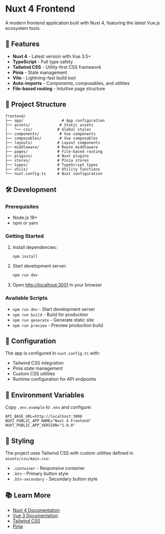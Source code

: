 # Nuxt 4 Frontend

A modern frontend application built with Nuxt 4, featuring the latest Vue.js ecosystem tools.

## 🚀 Features

- **Nuxt 4** - Latest version with Vue 3.5+
- **TypeScript** - Full type safety
- **Tailwind CSS** - Utility-first CSS framework
- **Pinia** - State management
- **Vite** - Lightning-fast build tool
- **Auto-imports** - Components, composables, and utilities
- **File-based routing** - Intuitive page structure

## 📁 Project Structure

```
frontend/
├── app/                 # App configuration
├── assets/             # Static assets
│   └── css/           # Global styles
├── components/         # Vue components
├── composables/        # Vue composables
├── layouts/           # Layout components
├── middleware/        # Route middleware
├── pages/             # File-based routing
├── plugins/           # Nuxt plugins
├── stores/            # Pinia stores
├── types/             # TypeScript types
├── utils/             # Utility functions
└── nuxt.config.ts     # Nuxt configuration
```

## 🛠️ Development

### Prerequisites

- Node.js 18+ 
- npm or yarn

### Getting Started

1. Install dependencies:
   ```bash
   npm install
   ```

2. Start development server:
   ```bash
   npm run dev
   ```

3. Open [http://localhost:3001](http://localhost:3001) in your browser

### Available Scripts

- `npm run dev` - Start development server
- `npm run build` - Build for production
- `npm run generate` - Generate static site
- `npm run preview` - Preview production build

## 🔧 Configuration

The app is configured in `nuxt.config.ts` with:

- Tailwind CSS integration
- Pinia state management
- Custom CSS utilities
- Runtime configuration for API endpoints

## 📝 Environment Variables

Copy `.env.example` to `.env` and configure:

```env
API_BASE_URL=http://localhost:3000
NUXT_PUBLIC_APP_NAME="Nuxt 4 Frontend"
NUXT_PUBLIC_APP_VERSION="1.0.0"
```

## 🎨 Styling

The project uses Tailwind CSS with custom utilities defined in `assets/css/main.css`:

- `.container` - Responsive container
- `.btn` - Primary button style
- `.btn-secondary` - Secondary button style

## 📚 Learn More

- [Nuxt 4 Documentation](https://nuxt.com/)
- [Vue 3 Documentation](https://vuejs.org/)
- [Tailwind CSS](https://tailwindcss.com/)
- [Pinia](https://pinia.vuejs.org/)
